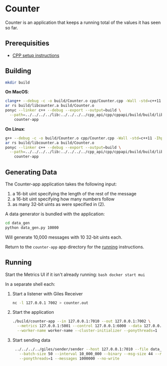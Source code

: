 # Counter

Counter is an application that keeps a running total of the values it has seen so far.

## Prerequisities

- [CPP setup instructions](/book/cpp/building.md)

## Building

```bash
mkdir build
```

**On MacOS**:

```bash
clang++ --debug -c -o build/Counter.o cpp/Counter.cpp -Wall -std=c++11 -Ihpp
ar rs build/libcounter.a build/Counter.o
ponyc --linker c++ --debug --export --output=build \
  --path=../../../../lib:../../../../cpp_api/cpp/cppapi/build/build/lib:./build:../../../../cpp_api \
    counter-app
```

**On Linux**:

```bash
g++ --debug -c -o build/Counter.o cpp/Counter.cpp -Wall -std=c++11 -Ihpp
ar rs build/libcounter.a build/Counter.o
ponyc --linker c++ --debug --export --output=build \
  --path=../../../../lib:../../../../cpp_api/cpp/cppapi/build/build/lib:./build:../../../../cpp_api \
    counter-app
```

## Generating Data

The Counter-app application takes the following input:
1. a 16-bit uint specifying the length of the rest of the message
2. a 16-bit uint specifying how many numbers follow
3. as many 32-bit uints as were specified in (2).

A data generator is bundled with the application:

```bash
cd data_gen
python data_gen.py 10000
```

Will generate 10,000 messages with 10 32-bit uints each.

Return to the `counter-app` app directory for the [running](#running) instructions.

## Running

Start the Metrics UI if it isn't already running:
    ```bash
    docker start mui
    ```

In a separate shell each:

1. Start a listener with Giles Receiver
    ```bash
    nc -l 127.0.0.1 7002 > counter.out
    ```
2. Start the application
    ```bash
    ./build/counter-app --in 127.0.0.1:7010 --out 127.0.0.1:7002 \
      --metrics 127.0.0.1:5001 --control 127.0.0.1:6000 --data 127.0.0.1:6001 \
      --worker-name worker-name --cluster-initializer --ponythreads=1
    ```
3. Start sending data
    ```bash
     ../../../../giles/sender/sender --host 127.0.0.1:7010 --file data_gen/numbers.msg \
       --batch-size 50 --interval 10_000_000 --binary --msg-size 44 --repeat \
       --ponythreads=1 --messages 1000000 --no-write
    ```
